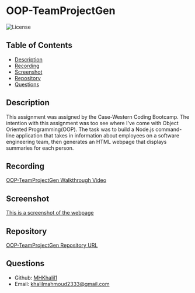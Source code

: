 # OOP-TeamProjectGen

![License](https://img.shields.io/badge/License-ISC-blue.svg)

## Table of Contents
- [Description](#description)
- [Recording](#recording)
- [Screenshot](#screenshot)
- [Repository](#repository)
- [Questions](#questions)
## Description
This assignment was assigned by the Case-Western Coding Bootcamp. The intention with this assignment was too see where I've come with Object Oriented Programming(OOP). The task was to build a Node.js command-line application that takes in information about employees on a software engineering team, then generates an HTML webpage that displays summaries for each person. 

## Recording
[OOP-TeamProjectGen Walkthrough Video](https://drive.google.com/file/d/1yNB2UKnvv7f7LNXcdXUSHKE_pwcjMcqE/view)
## Screenshot
[This is a screenshot of the webpage](https://gyazo.com/6ee31ab24b1c52a6f680e7929c795d83)
## Repository
[OOP-TeamProjectGen Repository URL](https://github.com/MHKhalil1/OOP-TeamProjectGen.git)
## Questions
- Github: [MHKhalil1](https://github.com/MHKhalil1)
- Email: [khalilmahmoud2333@gmail.com](mailto:user@example.com) 